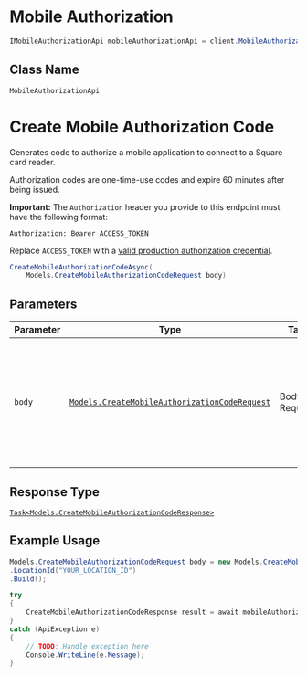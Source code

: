 # Mobile Authorization

```csharp
IMobileAuthorizationApi mobileAuthorizationApi = client.MobileAuthorizationApi;
```

## Class Name

`MobileAuthorizationApi`


# Create Mobile Authorization Code

Generates code to authorize a mobile application to connect to a Square card reader.

Authorization codes are one-time-use codes and expire 60 minutes after being issued.

__Important:__ The `Authorization` header you provide to this endpoint must have the following format:

```
Authorization: Bearer ACCESS_TOKEN
```

Replace `ACCESS_TOKEN` with a
[valid production authorization credential](https://developer.squareup.com/docs/build-basics/access-tokens).

```csharp
CreateMobileAuthorizationCodeAsync(
    Models.CreateMobileAuthorizationCodeRequest body)
```

## Parameters

| Parameter | Type | Tags | Description |
|  --- | --- | --- | --- |
| `body` | [`Models.CreateMobileAuthorizationCodeRequest`](../../doc/models/create-mobile-authorization-code-request.md) | Body, Required | An object containing the fields to POST for the request.<br><br>See the corresponding object definition for field details. |

## Response Type

[`Task<Models.CreateMobileAuthorizationCodeResponse>`](../../doc/models/create-mobile-authorization-code-response.md)

## Example Usage

```csharp
Models.CreateMobileAuthorizationCodeRequest body = new Models.CreateMobileAuthorizationCodeRequest.Builder()
.LocationId("YOUR_LOCATION_ID")
.Build();

try
{
    CreateMobileAuthorizationCodeResponse result = await mobileAuthorizationApi.CreateMobileAuthorizationCodeAsync(body);
}
catch (ApiException e)
{
    // TODO: Handle exception here
    Console.WriteLine(e.Message);
}
```

